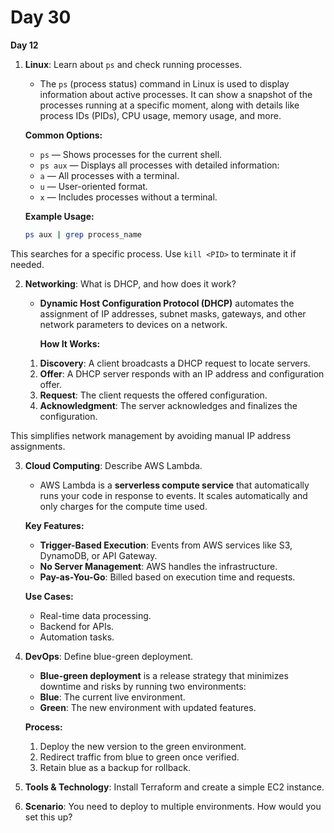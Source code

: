 # Day 30


**Day 12**
1. **Linux**: Learn about `ps` and check running processes.
   * The `ps` (process status) command in Linux is used to display information about active processes. It can show a snapshot of the processes running at a specific moment, along with details like process IDs (PIDs), CPU usage, memory usage, and more.

   **Common Options:**
   - `ps` — Shows processes for the current shell.
   - `ps aux` — Displays all processes with detailed information:
    - `a` — All processes with a terminal.
    - `u` — User-oriented format.
    - `x` — Includes processes without a terminal.

   **Example Usage:**
   ```bash
   ps aux | grep process_name
   ```
This searches for a specific process. Use `kill <PID>` to terminate it if needed.


2. **Networking**: What is DHCP, and how does it work?
   * **Dynamic Host Configuration Protocol (DHCP)** automates the assignment of IP addresses, subnet masks, gateways, and other network parameters to devices on a network.

     **How It Works:**
   1. **Discovery**: A client broadcasts a DHCP request to locate servers.
   2. **Offer**: A DHCP server responds with an IP address and configuration offer.
   3. **Request**: The client requests the offered configuration.
   4. **Acknowledgment**: The server acknowledges and finalizes the configuration.

This simplifies network management by avoiding manual IP address assignments.


3. **Cloud Computing**: Describe AWS Lambda.
   * AWS Lambda is a **serverless compute service** that automatically runs your code in response to events. It scales automatically and only charges for the compute time used.

    **Key Features:**
   - **Trigger-Based Execution**: Events from AWS services like S3, DynamoDB, or API Gateway.
   - **No Server Management**: AWS handles the infrastructure.
   - **Pay-as-You-Go**: Billed based on execution time and requests.

    **Use Cases:**
   - Real-time data processing.
   - Backend for APIs.
   - Automation tasks.


4. **DevOps**: Define blue-green deployment.
   * **Blue-green deployment** is a release strategy that minimizes downtime and risks by running two environments:
    - **Blue**: The current live environment.
    - **Green**: The new environment with updated features.

    **Process:**
   1. Deploy the new version to the green environment.
   2. Redirect traffic from blue to green once verified.
   3. Retain blue as a backup for rollback.


5. **Tools & Technology**: Install Terraform and create a simple EC2 instance.

6. **Scenario**: You need to deploy to multiple environments. How would you set this up?


